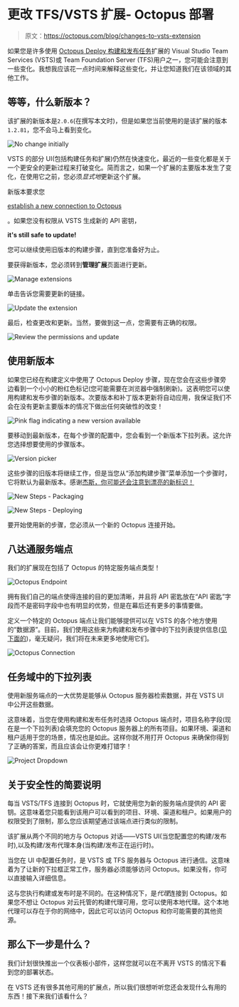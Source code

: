 # 更改 TFS/VSTS 扩展- Octopus 部署

> 原文：<https://octopus.com/blog/changes-to-vsts-extension>

如果您是许多使用 [Octopus Deploy 构建和发布任务](https://marketplace.visualstudio.com/items?itemName=octopusdeploy.octopus-deploy-build-release-tasks)扩展的 Visual Studio Team Services (VSTS)或 Team Foundation Server (TFS)用户之一，您可能会注意到一些变化。我想我应该花一点时间来解释这些变化，并让您知道我们在该领域的其他工作。

## 等等，什么新版本？

该扩展的新版本是`2.0.6`(在撰写本文时)，但是如果您当前使用的是该扩展的版本`1.2.81`，您不会马上看到变化。

![No change initially](img/c4f6822bd9ee03a5db4ff4790fccfd09.png)

VSTS 的部分 UI(包括构建任务和扩展)仍然在快速变化，最近的一些变化都是关于一个更安全的更新过程来打破变化。简而言之，如果一个扩展的主要版本发生了变化，在使用它之前，您必须*显式地*更新这个扩展。

新版本要求您

[establish a new connection to Octopus](#octopus-endpoint)

。如果您没有权限从 VSTS 生成新的 API 密钥，

**it's still safe to update!**

您可以继续使用旧版本的构建步骤，直到您准备好为止。

要获得新版本，您必须转到**管理扩展**页面进行更新。

![Manage extensions](img/107085e37c991fa9d77c8ec744af99cb.png)

单击告诉您需要更新的链接。

![Update the extension](img/59d42c08ba67d97f0eb642f7ee334e8f.png)

最后，检查更改和更新。当然，要做到这一点，您需要有正确的权限。

![Review the permissions and update](img/9fb98e8c71fbbc94dd9bb424e5cabece.png)

## 使用新版本

如果您已经在构建定义中使用了 Octopus Deploy 步骤，现在您会在这些步骤旁边看到一个小小的粉红色标记(您可能需要在浏览器中强制刷新)。这表明您可以使用构建和发布步骤的新版本。次要版本和补丁版本更新将自动应用，我保证我们不会在没有更新主要版本的情况下做出任何突破性的改变！

![Pink flag indicating a new version available](img/586b0735543ac3658945b0457c662993.png)

要移动到最新版本，在每个步骤的配置中，您会看到一个新版本下拉列表。这允许您选择想要使用的步骤版本。

![Version picker](img/735a2006d1fff0d08dbee23e44eba07f.png)

这些步骤的旧版本将继续工作，但是当您从“添加构建步骤”菜单添加一个步骤时，它将默认为最新版本。感谢[杰斯，你可能还会注意到漂亮的新标识！](https://octopus.com/company/team#jess-ross)

![New Steps - Packaging](img/19222d779a71ef7774136ca91e5f70c6.png)

![New Steps - Deploying](img/84fb3b1f52366a1037381da5083df0cb.png)

要开始使用新的步骤，您必须从一个新的 Octopus 连接开始。

## 八达通服务端点

我们的扩展现在包括了 Octopus 的特定服务端点类型！

![Octopus Endpoint](img/ac084b1d38fec49def49417ef66ba01b.png)

拥有我们自己的端点使得连接的目的更加清晰，并且将 API 密匙放在“API 密匙”字段而不是密码字段中也有明显的优势，但是在幕后还有更多的事情要做。

定义一个特定的 Octopus 端点让我们能够提供可以在 VSTS 的各个地方使用的“数据源”。目前，我们使用这些来为构建和发布步骤中的下拉列表提供信息([见下面的](#step-dropdowns))，毫无疑问，我们将在未来更多地使用它们。

![Octopus Connection](img/f993b542c15b2ee0e21ec8fa9800b054.png)

## 任务域中的下拉列表

使用新服务端点的一大优势是能够从 Octopus 服务器检索数据，并在 VSTS UI 中公开这些数据。

这意味着，当您在使用构建和发布任务时选择 Octopus 端点时，项目名称字段(现在是一个下拉列表)会填充您的 Octopus 服务器上的所有项目。如果环境、渠道和租户适用于您的场景，情况也是如此。这样你就不用打开 Octopus 来确保你得到了正确的答案，而且应该会让你更难打错字！

![Project Dropdown](img/78f1d0c6c3249f5b58406dbafbc3cffd.png)

## 关于安全性的简要说明

每当 VSTS/TFS 连接到 Octopus 时，它就使用您为新的服务端点提供的 API 密钥。这意味着您只能看到该用户可以看到的项目、环境、渠道和租户。如果用户的权限受到了限制，那么您应该期望通过该端点进行类似的限制。

该扩展从两个不同的地方与 Octopus 对话——VSTS UI(当您配置您的构建/发布时),以及构建/发布代理本身(当构建/发布正在运行时)。

当您在 UI 中配置任务时，是 VSTS 或 TFS 服务器与 Octopus 进行通信。这意味着为了让新的下拉框正常工作，服务器必须能够访问 Octopus。如果没有，你可以直接输入详细信息。

这与您执行构建或发布时是不同的。在这种情况下，是*代理*连接到 Octopus。如果您不想让 Octopus 对云托管的构建代理可用，您可以使用本地代理。这个本地代理可以存在于你的网络中，因此它可以访问 Octopus 和你可能需要的其他资源。

## 那么下一步是什么？

我们计划很快推出一个仪表板小部件，这样您就可以在不离开 VSTS 的情况下看到您的部署状态。

在 VSTS 还有很多其他可用的扩展点，所以我们很想听听您还会发现什么有用的东西！接下来我们该看什么？